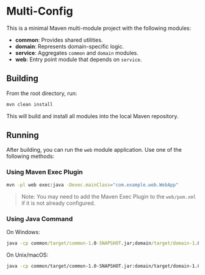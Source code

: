# Multi-Config

This is a minimal Maven multi-module project with the following modules:

- **common**: Provides shared utilities.
- **domain**: Represents domain-specific logic.
- **service**: Aggregates `common` and `domain` modules.
- **web**: Entry point module that depends on `service`.

## Building

From the root directory, run:

```bash
mvn clean install
```

This will build and install all modules into the local Maven repository.

## Running

After building, you can run the `web` module application. Use one of the following methods:

### Using Maven Exec Plugin

```bash
mvn -pl web exec:java -Dexec.mainClass="com.example.web.WebApp"
```

> Note: You may need to add the Maven Exec Plugin to the `web/pom.xml` if it is not already configured.

### Using Java Command

On Windows:

```bat
java -cp common/target/common-1.0-SNAPSHOT.jar;domain/target/domain-1.0-SNAPSHOT.jar;service/target/service-1.0-SNAPSHOT.jar;web/target/web-1.0-SNAPSHOT.jar com.example.web.WebApp
```

On Unix/macOS:

```bash
java -cp common/target/common-1.0-SNAPSHOT.jar:domain/target/domain-1.0-SNAPSHOT.jar:service/target/service-1.0-SNAPSHOT.jar:web/target/web-1.0-SNAPSHOT.jar com.example.web.WebApp
